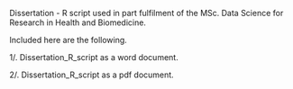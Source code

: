 Dissertation - R script used in part fulfilment of the MSc. Data Science for Research in Health and Biomedicine.

Included here are the following.

1/. Dissertation_R_script as a word document.

2/. Dissertation_R_script as a pdf document.
